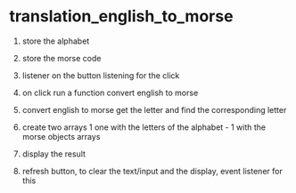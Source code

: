 # translation_english_to_morse


1. store the alphabet

2. store the morse code

3. listener on the button listening for the click

4. on click run a function convert english to morse 

5. convert english to morse get the letter and find the corresponding letter

6. create two arrays 1 one with the letters of the alphabet - 1 with the morse
    objects
    arrays

7. display the result

8. refresh button, to clear the text/input and the display, event listener for this
